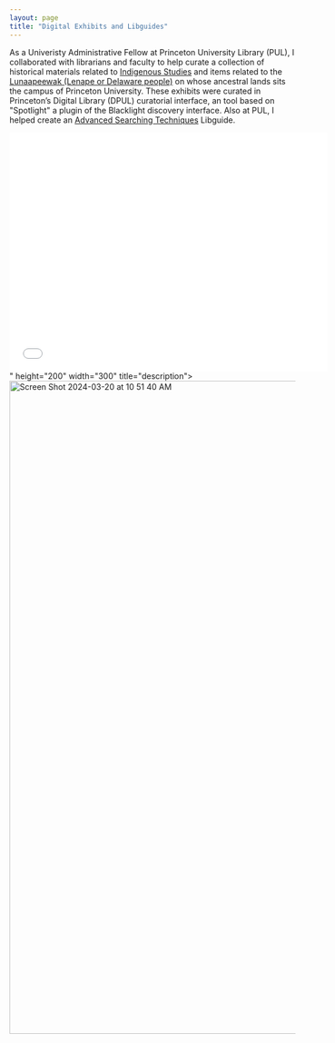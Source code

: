 ```yaml
---
layout: page
title: "Digital Exhibits and Libguides" 
---
```

As a Univeristy Administrative Fellow at Princeton University Library (PUL), I collaborated with librarians and faculty to help curate a collection of historical materials related to [Indigenous Studies](https://dpul.princeton.edu/indigenous-cultures) and items related to the [Lunaapeewak (Lenape or Delaware people)](https://dpul.princeton.edu/lenape) on whose ancestral lands sits the campus of Princeton University. These exhibits were curated in Princeton’s Digital Library (DPUL) curatorial interface, an tool based on "Spotlight" a plugin of the Blacklight discovery interface. Also at PUL, I helped create an [Advanced Searching Techniques](https://libguides.princeton.edu/advancedsearch) Libguide. 

<iframe src="<iframe src="https://figgy.princeton.edu/uv.html#?manifest=https://figgy.princeton.edu/concern/scanned_resources/aa7a34b6-fbb3-4628-9330-c20574bc7104/manifest&c=0&m=0&s=0&cv=0&config=/viewer/config/aa7a34b6-fbb3-4628-9330-c20574bc7104.json&locales=en-GB:English (GB),cy-GB:Cymraeg,fr-FR:Français (FR),sv-SE:Svenska,xx-XX:English (GB) (xx-XX)&xywh=-3949,-387,12513,7737&r=0" width="560" height="420" allowfullscreen frameborder="0"></iframe>" height="200" width="300" title="description"></iframe>


<img width="1150" alt="Screen Shot 2024-03-20 at 10 51 40 AM" src="https://github.com/evandttr/evandttr.github.io/assets/120140116/10a51d9f-625e-4243-8490-7d1254641391">

